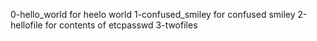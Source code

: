 0-hello_world for heelo world
1-confused_smiley  for confused smiley
2-hellofile for contents of etcpasswd 
3-twofiles
